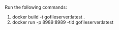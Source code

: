 Run the following commands:

1. docker build -t gofileserver:latest .
2. docker run -p 8989:8989 -tid gofileserver:latest
